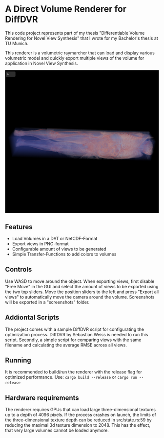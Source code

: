 # A Direct Volume Renderer for DiffDVR

This code project represents part of my thesis "Differentiable Volume Rendering for Novel View Synthesis"
that I wrote for my Bachelor's thesis at TU Munich.

This renderer is a volumetric raymarcher that can load and display various volumetric model
and quickly export multiple views of the volume for application in Novel View Synthesis.

![A screenshot of the program](screenshots/screenshot.png)

## Features
- Load Volumes in a DAT or NetCDF-Format
- Export views in PNG-format
- Configurable amount of views to be generated
- Simple Transfer-Functions to add colors to volumes

## Controls
Use WASD to move around the object. When exporting views, first disable "Free Move" in the GUI and select
the amount of views to be exported using the two top sliders. Move the position sliders to the left and press 
"Export all views" to automatically move the camera around the volume. Screenshots will be exported in a 
"screenshots" folder.

## Addiontal Scripts
The project comes with a sample DiffDVR script for configurating the optimization process. DiffDVR by Sebastian Weiss
is needed to run this script. Secondly, a simple script for comparing views with the same filename and calculating the average RMSE
across all views.

## Running
It is recommended to build/run the renderer with the release flag for optimized performance.
Use: `cargo build --release` or `cargo run --release`

## Hardware requirements

The renderer requires GPUs that can load large three-dimensional textures up to a depth of 4096 pixels.
If the process crashes on launch, the limits of the three-dimensional texture depth can be reduced in src/state.rs:59 by
reducing the maximal 3d texture dimension to 2048. This has the effect, that very large volumes cannot be loaded anymore.